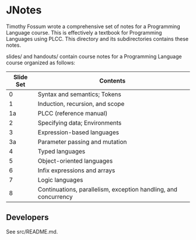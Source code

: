 # JNotes

Timothy Fossum wrote a comprehensive set of notes for a Programming
Language course. This is effectively a textbook for Programming Languages
using PLCC. This directory and its subdirectories contains these notes.

slides/ and handouts/ contain course notes for a Programming Language
course organized as follows:

Slide Set | Contents
--------- | --------
0         | Syntax and semantics; Tokens
1         | Induction, recursion, and scope
1a        | PLCC (reference manual)
2         | Specifying data; Environments
3         | Expression-based languages
3a        | Parameter passing and mutation
4         | Typed languages
5         | Object-oriented languages
6         | Infix expressions and arrays
7         | Logic languages
8         | Continuations, parallelism, exception handling, and concurrency


## Developers

See src/README.md.
